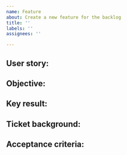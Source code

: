 ```yaml
---
name: Feature
about: Create a new feature for the backlog
title: ''
labels: ''
assignees: ''

---
```

## User story:
<!-- As a <type of user> I need to ... -->

## Objective:
<!-- What the goal of this ticket is -->

## Key result:
<!-- Any related metrics for this ticket -->

## Ticket background:
<!-- Any relevant technical or business case background information -->

## Acceptance criteria:
<!--
   -[ ] List of items necessary for completion
       - with steps to confirm that the acceptance is met
   -[ ] List of items necessary for completion
 -->
